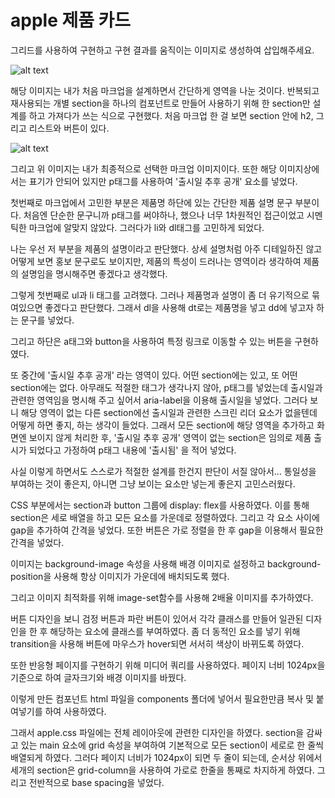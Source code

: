# apple 제품 카드

그리드를 사용하여 구현하고 구현 결과를 움직이는 이미지로 생성하여 삽입해주세요.

![alt text](image.png)

해당 이미지는 내가 처음 마크업을 설계하면서 간단하게 영역을 나눈 것이다. 반복되고 재사용되는 개별 section을 하나의 컴포넌트로 만들어 사용하기 위해 한 section만 설계를 하고 가져다가 쓰는 식으로 구현했다.
처음 마크업 한 걸 보면 section 안에 h2, 그리고 리스트와 버튼이 있다.

![alt text](image-1.png)

그리고 위 이미지는 내가 최종적으로 선택한 마크업 이미지이다. 또한 해당 이미지상에서는 표기가 안되어 있지만 p태그를 사용하여 '출시일 추후 공개' 요소를 넣었다.

첫번째로 마크업에서 고민한 부분은 제품명 하단에 있는 간단한 제품 설명 문구 부분이다. 처음엔 단순한 문구니까 p태그를 써야하나, 했으나 너무 1차원적인 접근이었고 시멘틱한 마크업에 알맞지 않았다. 그러다가 li와 dl태그를 고민하게 되었다.

나는 우선 저 부분을 제품의 설명이라고 판단했다. 상세 설명처럼 아주 디테일하진 않고 어떻게 보면 홍보 문구로도 보이지만, 제품의 특성이 드러나는 영역이라 생각하여 제품의 설명임을 명시해주면 좋겠다고 생각했다.

그렇게 첫번째로 ul과 li 태그를 고려했다. 그러나 제품명과 설명이 좀 더 유기적으로 묶여있으면 좋겠다고 판단했다. 그래서 dl을 사용해 dt로는 제품명을 넣고 dd에 넣고자 하는 문구를 넣었다.

그리고 하단은 a태그와 button을 사용하여 특정 링크로 이동할 수 있는 버튼을 구현하였다.

또 중간에 '출시일 추후 공개' 라는 영역이 있다. 어떤 section에는 있고, 또 어떤 section에는 없다. 아무래도 적절한 태그가 생각나지 않아, p태그를 넣었는데 출시일과 관련한 영역임을 명시해 주고 싶어서 aria-label을 이용해 출시일을 넣었다. 그러다 보니 해당 영역이 없는 다른 section에선 출시일과 관련한 스크린 리더 요소가 없을텐데 어떻게 하면 좋지, 하는 생각이 들었다. 그래서 모든 section에 해당 영역을 추가하고 화면엔 보이지 않게 처리한 후, '출시일 추후 공개' 영역이 없는 section은 임의로 제품 출시가 되었다고 가정하여 p태그 내용에 '출시됨' 을 적어 넣었다.

사실 이렇게 하면서도 스스로가 적절한 설계를 한건지 판단이 서질 않아서... 통일성을 부여하는 것이 좋은지, 아니면 그냥 보이는 요소만 넣는게 좋은지 고민스러웠다.

CSS 부분에서는 section과 button 그룹에 display: flex를 사용하였다. 이를 통해 section은 세로 배열을 하고 모든 요소를 가운데로 정렬하였다. 그리고 각 요소 사이에 gap을 추가하여 간격을 넣었다. 또한 버튼은 가로 정렬을 한 후 gap을 이용해서 필요한 간격을 넣었다.

이미지는 background-image 속성을 사용해 배경 이미지로 설정하고 background-position을 사용해 항상 이미지가 가운데에 배치되도록 했다.

그리고 이미지 최적화를 위해 image-set함수를 사용해 2배율 이미지를 추가하였다.

버튼 디자인을 보니 검정 버튼과 파란 버튼이 있어서 각각 클래스를 만들어 일관된 디자인을 한 후 해당하는 요소에 클래스를 부여하였다. 좀 더 동적인 요소를 넣기 위해 transition을 사용해 버튼에 마우스가 hover되면 서서히 색상이 바뀌도록 하였다.

또한 반응형 페이지를 구현하기 위해 미디어 쿼리를 사용하였다. 페이지 너비 1024px을 기준으로 하여 글자크기와 배경 이미지를 바꿨다.

이렇게 만든 컴포넌트 html 파일을 components 폴더에 넣어서 필요한만큼 복사 및 붙여넣기를 하여 사용하였다.

그래서 apple.css 파일에는 전체 레이아웃에 관련한 디자인을 하였다. section을 감싸고 있는 main 요소에 grid 속성을 부여하여 기본적으로 모든 section이 세로로 한 줄씩 배열되게 하였다. 그러다 페이지 너비가 1024px이 되면 두 줄이 되는데, 순서상 위에서 세개의 section은 grid-column을 사용하여 가로로 한줄을 통째로 차지하게 하였다. 그리고 전반적으로 base spacing을 넣었다.

